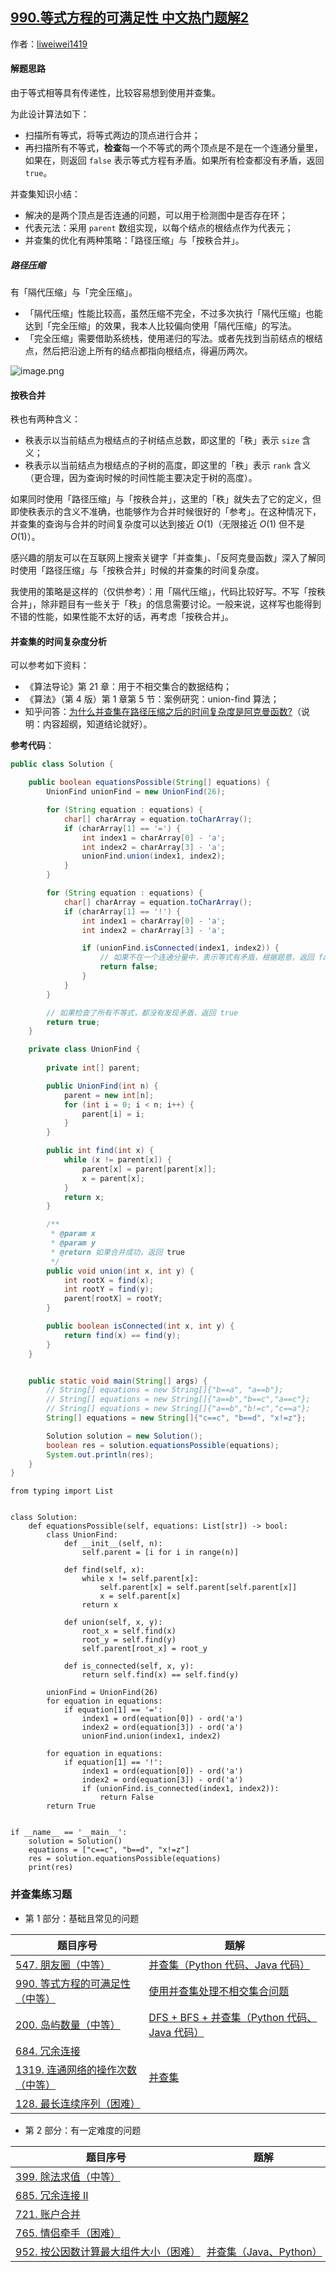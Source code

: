 ## [990.等式方程的可满足性 中文热门题解2](https://leetcode.cn/problems/satisfiability-of-equality-equations/solutions/100000/shi-yong-bing-cha-ji-chu-li-bu-xiang-jiao-ji-he-we)

作者：[liweiwei1419](https://leetcode.cn/u/liweiwei1419)

#### 解题思路

由于等式相等具有传递性，比较容易想到使用并查集。

为此设计算法如下：

+ 扫描所有等式，将等式两边的顶点进行合并；
+ 再扫描所有不等式，**检查**每一个不等式的两个顶点是不是在一个连通分量里，如果在，则返回 `false` 表示等式方程有矛盾。如果所有检查都没有矛盾，返回 `true`。

并查集知识小结：

+ 解决的是两个顶点是否连通的问题，可以用于检测图中是否存在环；
+ 代表元法：采用 `parent` 数组实现，以每个结点的根结点作为代表元；
+ 并查集的优化有两种策略：「路径压缩」与「按秩合并」。

##### 路径压缩

有「隔代压缩」与「完全压缩」。

+ 「隔代压缩」性能比较高，虽然压缩不完全，不过多次执行「隔代压缩」也能达到「完全压缩」的效果，我本人比较偏向使用「隔代压缩」的写法。
+ 「完全压缩」需要借助系统栈，使用递归的写法。或者先找到当前结点的根结点，然后把沿途上所有的结点都指向根结点，得遍历两次。

![image.png](https://pic.leetcode-cn.com/369467f220fbe37910fde8f354f59884f487210dc77a7d8bf6fd4edb467bdf6b-image.png)


#### 按秩合并

秩也有两种含义：

+ 秩表示以当前结点为根结点的子树结点总数，即这里的「秩」表示 `size` 含义；
+ 秩表示以当前结点为根结点的子树的高度，即这里的「秩」表示 `rank` 含义（更合理，因为查询时候的时间性能主要决定于树的高度）。

如果同时使用「路径压缩」与「按秩合并」，这里的「秩」就失去了它的定义，但即使秩表示的含义不准确，也能够作为合并时候很好的「参考」。在这种情况下，并查集的查询与合并的时间复杂度可以达到接近 $O(1)$（无限接近 $O(1)$ 但不是 $O(1)$）。

感兴趣的朋友可以在互联网上搜索关键字「并查集」、「反阿克曼函数」深入了解同时使用「路径压缩」与「按秩合并」时候的并查集的时间复杂度。

我使用的策略是这样的（仅供参考）：用「隔代压缩」，代码比较好写。不写「按秩合并」，除非题目有一些关于「秩」的信息需要讨论。一般来说，这样写也能得到不错的性能，如果性能不太好的话，再考虑「按秩合并」。

#### 并查集的时间复杂度分析

可以参考如下资料：

+ 《算法导论》第 21 章：用于不相交集合的数据结构；
+ 《算法》（第 4 版）第 1 章第 5 节：案例研究：union-find 算法；
+ 知乎问答：[为什么并查集在路径压缩之后的时间复杂度是阿克曼函数?](https://www.zhihu.com/question/35090745)（说明：内容超纲，知道结论就好）。


**参考代码**：

```Java []
public class Solution {

    public boolean equationsPossible(String[] equations) {
        UnionFind unionFind = new UnionFind(26);

        for (String equation : equations) {
            char[] charArray = equation.toCharArray();
            if (charArray[1] == '=') {
                int index1 = charArray[0] - 'a';
                int index2 = charArray[3] - 'a';
                unionFind.union(index1, index2);
            }
        }

        for (String equation : equations) {
            char[] charArray = equation.toCharArray();
            if (charArray[1] == '!') {
                int index1 = charArray[0] - 'a';
                int index2 = charArray[3] - 'a';

                if (unionFind.isConnected(index1, index2)) {
                    // 如果不在一个连通分量中，表示等式有矛盾，根据题意，返回 false
                    return false;
                }
            }
        }

        // 如果检查了所有不等式，都没有发现矛盾，返回 true
        return true;
    }

    private class UnionFind {
        
        private int[] parent;

        public UnionFind(int n) {
            parent = new int[n];
            for (int i = 0; i < n; i++) {
                parent[i] = i;
            }
        }

        public int find(int x) {
            while (x != parent[x]) {
                parent[x] = parent[parent[x]];
                x = parent[x];
            }
            return x;
        }

        /**
         * @param x
         * @param y
         * @return 如果合并成功，返回 true
         */
        public void union(int x, int y) {
            int rootX = find(x);
            int rootY = find(y);
            parent[rootX] = rootY;
        }

        public boolean isConnected(int x, int y) {
            return find(x) == find(y);
        }
    }


    public static void main(String[] args) {
        // String[] equations = new String[]{"b==a", "a==b"};
        // String[] equations = new String[]{"a==b","b==c","a==c"};
        // String[] equations = new String[]{"a==b","b!=c","c==a"};
        String[] equations = new String[]{"c==c", "b==d", "x!=z"};

        Solution solution = new Solution();
        boolean res = solution.equationsPossible(equations);
        System.out.println(res);
    }
}
```
```Python3 []
from typing import List


class Solution:
    def equationsPossible(self, equations: List[str]) -> bool:
        class UnionFind:
            def __init__(self, n):
                self.parent = [i for i in range(n)]

            def find(self, x):
                while x != self.parent[x]:
                    self.parent[x] = self.parent[self.parent[x]]
                    x = self.parent[x]
                return x

            def union(self, x, y):
                root_x = self.find(x)
                root_y = self.find(y)
                self.parent[root_x] = root_y

            def is_connected(self, x, y):
                return self.find(x) == self.find(y)

        unionFind = UnionFind(26)
        for equation in equations:
            if equation[1] == '=':
                index1 = ord(equation[0]) - ord('a')
                index2 = ord(equation[3]) - ord('a')
                unionFind.union(index1, index2)

        for equation in equations:
            if equation[1] == '!':
                index1 = ord(equation[0]) - ord('a')
                index2 = ord(equation[3]) - ord('a')
                if (unionFind.is_connected(index1, index2)):
                    return False
        return True


if __name__ == '__main__':
    solution = Solution()
    equations = ["c==c", "b==d", "x!=z"]
    res = solution.equationsPossible(equations)
    print(res)
```




### 并查集练习题

+ 第 1 部分：基础且常见的问题

| 题目序号                                                     | 题解                                                         |
| ------------------------------------------------------------ | ------------------------------------------------------------ |
| [547. 朋友圈（中等）](https://leetcode-cn.com/problems/friend-circles) | [并查集（Python 代码、Java 代码）](https://leetcode-cn.com/problems/friend-circles/solution/bing-cha-ji-python-dai-ma-java-dai-ma-by-liweiwei1/) |
| [990. 等式方程的可满足性（中等）](https://leetcode-cn.com/problems/satisfiability-of-equality-equations) | [使用并查集处理不相交集合问题](https://leetcode-cn.com/problems/satisfiability-of-equality-equations/solution/shi-yong-bing-cha-ji-chu-li-bu-xiang-jiao-ji-he-we/) |
| [200. 岛屿数量（中等）](https://leetcode-cn.com/problems/number-of-islands) | [DFS + BFS + 并查集（Python 代码、Java 代码）](https://leetcode-cn.com/problems/number-of-islands/solution/dfs-bfs-bing-cha-ji-python-dai-ma-java-dai-ma-by-l/) |
| [684. 冗余连接](https://leetcode-cn.com/problems/redundant-connection/) |                                                              |
| [1319. 连通网络的操作次数（中等）](https://leetcode-cn.com/problems/number-of-operations-to-make-network-connected) | [并查集](https://leetcode-cn.com/problems/number-of-operations-to-make-network-connected/solution/bing-cha-ji-by-liweiwei1419/) |
| [128. 最长连续序列（困难）](https://leetcode-cn.com/problems/longest-consecutive-sequence) |                                                              |

+ 第 2 部分：有一定难度的问题

| 题目序号                                                     | 题解                                                         |
| ------------------------------------------------------------ | ------------------------------------------------------------ |
| [399. 除法求值（中等）](https://leetcode-cn.com/problems/evaluate-division) |                                                              |
| [685. 冗余连接 II](https://leetcode-cn.com/problems/redundant-connection-ii/) |                                                              |
| [721. 账户合并](https://leetcode-cn.com/problems/accounts-merge/) |                                                              |
| [765. 情侣牵手（困难）](https://leetcode-cn.com/problems/couples-holding-hands) |                                                              |
| [952. 按公因数计算最大组件大小（困难）](https://leetcode-cn.com/problems/largest-component-size-by-common-factor) | [并查集（Java、Python）](https://leetcode-cn.com/problems/largest-component-size-by-common-factor/solution/bing-cha-ji-java-python-by-liweiwei1419/) |



